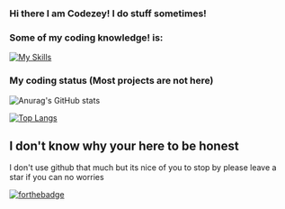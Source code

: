 ### Hi there I am Codezey! I do stuff sometimes! 


### Some of my coding knowledge! is: 


[![My Skills](https://skillicons.dev/icons?i=js,html,css,lua)](https://c0dezey.github.io/HypixelPlus/)


### My coding status (Most projects are not here) 


![Anurag's GitHub stats](https://github-readme-stats.vercel.app/api?username=c0dezey&show_icons=true&theme=dark)



[![Top Langs](https://github-readme-stats.vercel.app/api/top-langs/?username=c0dezey&layout=compact)](https://github.com/anuraghazra/github-readme-stats)

## I don't know why your here to be honest 
I don't use github that much but its nice of you to stop by
please leave a star if you can no worries 



[![forthebadge](https://forthebadge.com/images/badges/made-with-crayons.svg)](https://hypixel.plus)
